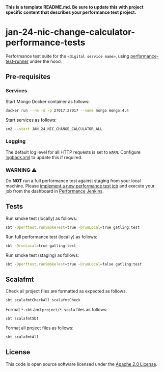 **This is a template README.md.  Be sure to update this with project specific content that describes your performance test project.**

# jan-24-nic-change-calculator-performance-tests

Performance test suite for the `<digital service name>`, using [performance-test-runner](https://github.com/hmrc/performance-test-runner) under the hood.

## Pre-requisites

### Services

Start Mongo Docker container as follows:

```bash
docker run --rm -d -p 27017:27017 --name mongo mongo:4.4
```

Start services as follows:

```bash
sm2 --start JAN_24_NIC_CHANGE_CALCULATOR_ALL
```

### Logging

The default log level for all HTTP requests is set to `WARN`. Configure [logback.xml](src/test/resources/logback.xml) to update this if required.

### WARNING :warning:

Do **NOT** run a full performance test against staging from your local machine. Please [implement a new performance test job](https://confluence.tools.tax.service.gov.uk/display/DTRG/Practical+guide+to+performance+testing+a+digital+service#Practicalguidetoperformancetestingadigitalservice-SettingupabuildonJenkinstorunagainsttheStagingenvironment) and execute your job from the dashboard in [Performance Jenkins](https://performance.tools.staging.tax.service.gov.uk).

## Tests

Run smoke test (locally) as follows:

```bash
sbt -Dperftest.runSmokeTest=true -DrunLocal=true gatling:test
```

Run full performance test (locally) as follows:

```bash
sbt -DrunLocal=true gatling:test
```

Run smoke test (staging) as follows:

```bash
sbt -Dperftest.runSmokeTest=true -DrunLocal=false gatling:test
```

## Scalafmt

Check all project files are formatted as expected as follows:

```bash
sbt scalafmtCheckAll scalafmtCheck
```

Format `*.sbt` and `project/*.scala` files as follows:

```bash
sbt scalafmtSbt
```

Format all project files as follows:

```bash
sbt scalafmtAll
```

## License

This code is open source software licensed under the [Apache 2.0 License]("http://www.apache.org/licenses/LICENSE-2.0.html").
